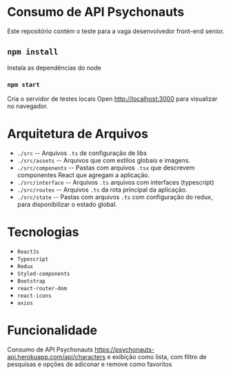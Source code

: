 # Consumo de API Psychonauts

Este repositório contém o teste para a vaga desenvolvedor front-end senior.

## `npm install`

Instala as dependências do node

### `npm start`

Cria o servidor de testes locais
Open [http://localhost:3000](http://localhost:3000) para visualizar no navegador.

# Arquitetura de Arquivos

 - `./src` -- Arquivos `.ts` de configuração de libs
 - `./src/assets` -- Arquivos que com estilos globais e imagens.
 - `./src/components` -- Pastas com arquivos `.tsx` que descrevem componentes React que agregam a aplicação.
 - `./src/interface` -- Arquivos `.ts` arquivos com interfaces (typescript)
 - `./src/routes` -- Arquivos `.ts` da rota principal da aplicação.
 - `./src/state` -- Pastas com arquivos `.ts` com configuração do redux, para disponibilizar o estado global.


# Tecnologias 

 - `ReactJs` 
 - `Typescript`
 - `Redux`
 - `Styled-components`
 - `Bootstrap`
 - `react-router-dom`
 - `react-icons`
 - `axios` 

# Funcionalidade

Consumo de API Psychonauts https://psychonauts-api.herokuapp.com/api/characters e exibição como lista, com filtro de pesquisas e opções de adiconar e remove como favoritos
